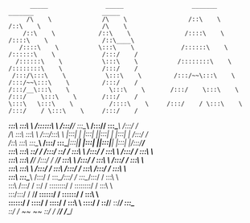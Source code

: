           _____                _____                   _______                  _______                   _____  
         /\    \              /\    \                 /::\    \                /::\    \                 /\    \ 
        /::\    \            /::\    \               /::::\    \              /::::\    \               /::\____\
       /::::\    \           \:::\    \             /::::::\    \            /::::::\    \             /:::/    /
      /::::::\    \           \:::\    \           /::::::::\    \          /::::::::\    \           /:::/    / 
     /:::/\:::\    \           \:::\    \         /:::/~~\:::\    \        /:::/~~\:::\    \         /:::/    /  
    /:::/__\:::\    \           \:::\    \       /:::/    \:::\    \      /:::/    \:::\    \       /:::/    /   
    \:::\   \:::\    \          /::::\    \     /:::/    / \:::\    \    /:::/    / \:::\    \     /:::/    /    
  ___\:::\   \:::\    \        /::::::\    \   /:::/____/   \:::\____\  /:::/____/   \:::\____\   /:::/    /     
 /\   \:::\   \:::\    \      /:::/\:::\    \ |:::|    |     |:::|    ||:::|    |     |:::|    | /:::/    /      
/::\   \:::\   \:::\____\    /:::/  \:::\____\|:::|____|     |:::|    ||:::|____|     |:::|    |/:::/____/       
\:::\   \:::\   \::/    /   /:::/    \::/    / \:::\    \   /:::/    /  \:::\    \   /:::/    / \:::\    \       
 \:::\   \:::\   \/____/   /:::/    / \/____/   \:::\    \ /:::/    /    \:::\    \ /:::/    /   \:::\    \      
  \:::\   \:::\    \      /:::/    /             \:::\    /:::/    /      \:::\    /:::/    /     \:::\    \     
   \:::\   \:::\____\    /:::/    /               \:::\__/:::/    /        \:::\__/:::/    /       \:::\    \    
    \:::\  /:::/    /    \::/    /                 \::::::::/    /          \::::::::/    /         \:::\    \   
     \:::\/:::/    /      \/____/                   \::::::/    /            \::::::/    /           \:::\    \  
      \::::::/    /                                  \::::/    /              \::::/    /             \:::\    \ 
       \::::/    /                                    \::/____/                \::/____/               \:::\____\
        \::/    /                                      ~~                       ~~                      \::/    /
         \/____/                                                                                         \/____/ 
                                                                                                                 